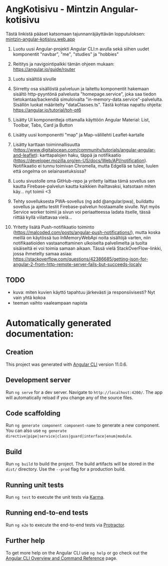 # AngKotisivu - Mintzin Angular-kotisivu

Tästä linkistä pääset katsomaan tajunnanräjäyttävän lopputuloksen:
[mintzin-angular-kotisivu.web.app](https://mintzin-angular-kotisivu.web.app)

1. Luotu uusi Angular-projekti Angular CLI:n avulla sekä siihen uudet komponentit "navbar", "me", "studies" ja "hobbies"

2. Reititys ja navigointipalkki tämän ohjeen mukaan: https://angular.io/guide/router

3. Luotu sisältöä sivulle

4. Siirretty osa sisällöstä palveluun ja laitettu komponentit hakemaan sisältö http-pyyntönä palvelusta "homepage.service", joka saa tiedon tietokantaa/backendiä simuloivalta "in-memory-data.service"-palvelulta. Sisällön luokat määritelty "dataClasses.ts". Tästä kohtaa napattu ohjeita: https://angular.io/tutorial/toh-pt6

5. Lisätty UI komponentteja ottamalla käyttöön Angular Material: List, Toolbar, Tabs, Card ja Button

6. Lisätty uusi komponentti "map" ja Map-välillehti Leaflet-kartalle

7. Lisätty karttaan toiminnallisuutta (https://www.digitalocean.com/community/tutorials/angular-angular-and-leaflet):
   karttapalojen haku, täppä ja notifikaatio (https://developer.mozilla.org/en-US/docs/Web/API/notification).
   Notifikaatio ei tunnu toimivan Chromella, mutta Edgellä se tulee, luulen että ongelma on selainasetuksissa?

8. Luotu sivustolle oma GitHub-repo ja yritetty laittaa tämä sovellus sen kautta Firebase-palvelun kautta kaikkien ihailtavaksi, katsotaan miten käy... nyt toimii <3

9. Tehty sovelluksesta PWA-sovellus (ng add @angular/pwa), buildattu sovellus ja ajettu testit Firebase-palvelun hostaamalle sivulle. Nyt myös Service worker toimii ja sivun voi periaatteessa ladata itselle, tässä riittää kyllä viilattavaa vielä...

10. Yritetty lisätä Push-notifikaatio toiminto (https://malcoded.com/posts/angular-push-notifications/),
    mutta koska meillä on käytössä tuo InMemoryWebApi noita sisältöjä varten, niin notifikaatioiden
    vastaanottaminen ulkoiselta palvelimelta ja tuolta sisäiseltä ei voi toimia samaan aikaan.
    Tässä vielä StackOverFlow-linkki, jossa ihmetelty samaa asiaa:
    https://stackoverflow.com/questions/42386685/getting-json-for-angular-2-from-http-remote-server-fails-but-succeeds-localy

## TODO

- kuva: miten kuvien käyttö tapahtuu järkevästi ja responsiivisesti? Nyt vain yhtä kokoa
- teeman vaihto vaaleampaan napista

# Automatically generated documentation:

## Creation

This project was generated with [Angular CLI](https://github.com/angular/angular-cli) version 11.0.6.

## Development server

Run `ng serve` for a dev server. Navigate to `http://localhost:4200/`. The app will automatically reload if you change any of the source files.

## Code scaffolding

Run `ng generate component component-name` to generate a new component. You can also use `ng generate directive|pipe|service|class|guard|interface|enum|module`.

## Build

Run `ng build` to build the project. The build artifacts will be stored in the `dist/` directory. Use the `--prod` flag for a production build.

## Running unit tests

Run `ng test` to execute the unit tests via [Karma](https://karma-runner.github.io).

## Running end-to-end tests

Run `ng e2e` to execute the end-to-end tests via [Protractor](http://www.protractortest.org/).

## Further help

To get more help on the Angular CLI use `ng help` or go check out the [Angular CLI Overview and Command Reference](https://angular.io/cli) page.
